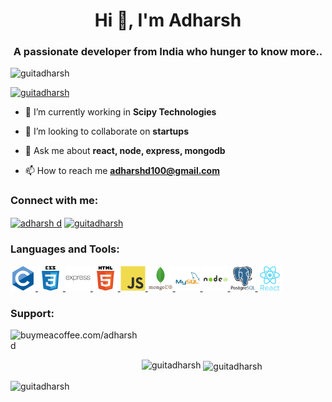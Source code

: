 <h1 align="center">Hi 👋, I'm Adharsh</h1>
<h3 align="center">A passionate developer from India who hunger to know more..</h3>

<p align="left"> <img src="https://komarev.com/ghpvc/?username=guitadharsh&label=Profile%20views&color=0e75b6&style=flat" alt="guitadharsh" /> </p>

<p align="left"> <a href="https://github.com/ryo-ma/github-profile-trophy"><img src="https://github-profile-trophy.vercel.app/?username=guitadharsh" alt="guitadharsh" /></a> </p>

- 🔭 I’m currently working in **Scipy Technologies**

- 👯 I’m looking to collaborate on **startups**

- 💬 Ask me about **react, node, express, mongodb**

- 📫 How to reach me **adharshd100@gmail.com**

<h3 align="left">Connect with me:</h3>
<p align="left">
<a href="https://linkedin.com/in/adharsh d" target="blank"><img align="center" src="https://raw.githubusercontent.com/rahuldkjain/github-profile-readme-generator/master/src/images/icons/Social/linked-in-alt.svg" alt="adharsh d" height="30" width="40" /></a>
<a href="https://fb.com/guitadharshofficial" target="blank"><img align="center" src="https://raw.githubusercontent.com/rahuldkjain/github-profile-readme-generator/master/src/images/icons/Social/facebook.svg" alt="guitadharsh" height="30" width="40" /></a>
</p>

<h3 align="left">Languages and Tools:</h3>
<p align="left"> <a href="https://www.cprogramming.com/" target="_blank" rel="noreferrer"> <img src="https://raw.githubusercontent.com/devicons/devicon/master/icons/c/c-original.svg" alt="c" width="40" height="40"/> </a> <a href="https://www.w3schools.com/css/" target="_blank" rel="noreferrer"> <img src="https://raw.githubusercontent.com/devicons/devicon/master/icons/css3/css3-original-wordmark.svg" alt="css3" width="40" height="40"/> </a> <a href="https://expressjs.com" target="_blank" rel="noreferrer"> <img src="https://raw.githubusercontent.com/devicons/devicon/master/icons/express/express-original-wordmark.svg" alt="express" width="40" height="40"/> </a> <a href="https://www.w3.org/html/" target="_blank" rel="noreferrer"> <img src="https://raw.githubusercontent.com/devicons/devicon/master/icons/html5/html5-original-wordmark.svg" alt="html5" width="40" height="40"/> </a> <a href="https://developer.mozilla.org/en-US/docs/Web/JavaScript" target="_blank" rel="noreferrer"> <img src="https://raw.githubusercontent.com/devicons/devicon/master/icons/javascript/javascript-original.svg" alt="javascript" width="40" height="40"/> </a> <a href="https://www.mongodb.com/" target="_blank" rel="noreferrer"> <img src="https://raw.githubusercontent.com/devicons/devicon/master/icons/mongodb/mongodb-original-wordmark.svg" alt="mongodb" width="40" height="40"/> </a> <a href="https://www.mysql.com/" target="_blank" rel="noreferrer"> <img src="https://raw.githubusercontent.com/devicons/devicon/master/icons/mysql/mysql-original-wordmark.svg" alt="mysql" width="40" height="40"/> </a> <a href="https://nodejs.org" target="_blank" rel="noreferrer"> <img src="https://raw.githubusercontent.com/devicons/devicon/master/icons/nodejs/nodejs-original-wordmark.svg" alt="nodejs" width="40" height="40"/> </a> <a href="https://www.postgresql.org" target="_blank" rel="noreferrer"> <img src="https://raw.githubusercontent.com/devicons/devicon/master/icons/postgresql/postgresql-original-wordmark.svg" alt="postgresql" width="40" height="40"/> </a> <a href="https://reactjs.org/" target="_blank" rel="noreferrer"> <img src="https://raw.githubusercontent.com/devicons/devicon/master/icons/react/react-original-wordmark.svg" alt="react" width="40" height="40"/> </a> </p>

<h3 align="left">Support:</h3>
<p><a href="https://www.buymeacoffee.com/buymeacoffee.com/adharshd"> <img align="left" src="https://cdn.buymeacoffee.com/buttons/v2/default-yellow.png" height="50" width="210" alt="buymeacoffee.com/adharshd" /></a></p><br><br>

<p><img align="left" src="https://github-readme-stats.vercel.app/api/top-langs?username=guitadharsh&show_icons=true&locale=en&layout=compact" alt="guitadharsh" /></p>

<p>&nbsp;<img align="center" src="https://github-readme-stats.vercel.app/api?username=guitadharsh&show_icons=true&locale=en" alt="guitadharsh" /></p>

<p><img align="center" src="https://github-readme-streak-stats.herokuapp.com/?user=guitadharsh&" alt="guitadharsh" /></p>
